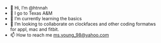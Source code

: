 - 👋 Hi, I’m @htnnah
- 👀 I go to Texas A&M
- 🌱 I’m currently learning the basics
- 💞️ I’m looking to collaborate on clockfaces and other coding formatws for appl, mac and fitbit.
- 📫 How to reach me ms.young_98@yahoo.com

<!---
htnnah/htnnah is a ✨ special ✨ repository because its `README.md` (this file) appears on your GitHub profile.
You can click the Preview link to take a look at your changes.
--->
